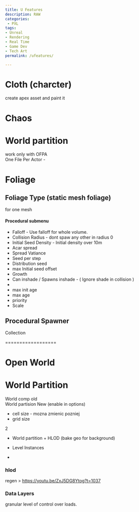 ```yaml
---
title: U Features
description: RAW
categories:
 - PXL
tags:
- Unreal
- Rendering
- Real Time
- Game Dev
- Tech Art
permalink: /ufeatures/

---
```



# Cloth (charcter)
create apex asset and paint it

# Chaos



# World partition
 work only with OFPA   
One File Per Actor -


# Foliage


## Foliage Type  (static mesh foliage)
for one mesh

#### Procedural submenu
- Falloff - Use falloff for whole volume.
- Collision Radius - dont spaw any other in radius 0
- Initial Seed Density - Initial density over 10m
 - Acar spread
 - Spread Vatiance
 - Seed per step
 - Distribution seed
 - max Initial seed offset
- Growth
 - Can inshade / Spawns inshade - ( Ignore shade in collision )
 -
 - max init age
 - max age
 - priority
 - Scale



## Procedural Spawner

Collection


==================

# Open World

# World Partition
World comp old  
World partision New  (enable in options)
- cell size  - mozna zmienic pozniej
- grid size



2

- World partition  + HLOD (bake geo for background)
- Level Instances

-  

### hlod
regen > https://youtu.be/ZxJ5DG8Ytog?t=1037

###  Data Layers
granular level of control over loads.
